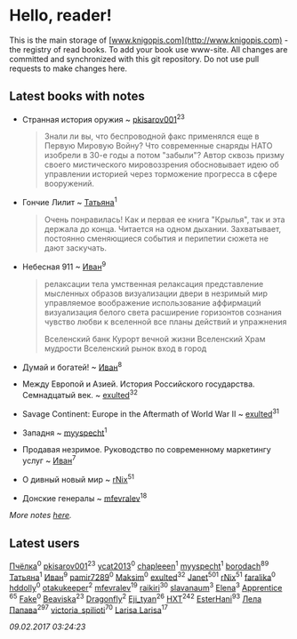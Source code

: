 # Hello, reader!
This is the main storage of [www.knigopis.com](http://www.knigopis.com) - the registry of read books.
To add your book use www-site. All changes are committed and synchronized with this git repository.
Do not use pull requests to make changes here.


## Latest books with notes
* Странная история оружия ~ [pkisarov001](users/311/311057796-yandex)<sup>23</sup>
    > Знали ли вы, что беспроводной факс применялся еще в Первую Мировую Войну? Что современные снаряды НАТО изобрели в 30-е годы а потом "забыли"? Автор сквозь призму своего мистического мировоззрения обосновывает идею об управлении историей через торможение прогресса в сфере вооружений.

* Гончие Лилит ~ [Татьяна](users/735/73529875-vkontakte)<sup>1</sup>
    > Очень понравилась! Как и первая ее книга "Крылья", так и эта держала до конца. Читается на одном дыхании. Захватывает, постоянно сменяющиеся события и перипетии сюжета не дают заскучать.

* Небесная 911 ~ [Иван](users/111/111223381196748176136-google)<sup>9</sup>
    > релаксации тела
    > умственная релаксация
    > представление мысленных образов
    > визуализации двери в незримый мир
    > управляемое воображение
    > использование аффирмаций
    > визуализация белого света
    > расширение горизонтов сознания
    > чувство любви к вселенной
    > все планы действий и упражнения
    > 
    > Вселенский банк
    > Курорт вечной жизни
    > Вселенский Храм мудрости
    > Вселенский рынок
    > вход в город

* Думай и богатей! ~ [Иван](users/111/111223381196748176136-google)<sup>8</sup>

* Между Европой и Азией. История Российского государства. Семнадцатый век. ~ [exulted](users/100/100599204551896265722-google)<sup>32</sup>

* Savage Continent: Europe in the Aftermath of World War II ~ [exulted](users/100/100599204551896265722-google)<sup>31</sup>

* Западня ~ [myyspecht](users/321/3211454-vkontakte)<sup>1</sup>

* Продавая незримое. Руководство по современному маркетингу услуг ~ [Иван](users/111/111223381196748176136-google)<sup>7</sup>

* О дивный новый мир ~ [rNix](users/115/115622071-twitter)<sup>51</sup>

* Донские генералы ~ [mfevralev](users/140/140966150-vkontakte)<sup>18</sup>


_More notes [here](latest_books_with_notes.md)._


## Latest users
[Пчёлка](users/703/70343728-vkontakte)<sup>0</sup> 
[pkisarov001](users/311/311057796-yandex)<sup>23</sup> 
[ycat2013](users/227/227702070-vkontakte)<sup>0</sup> 
[chapleeen](users/269/269883500-twitter)<sup>1</sup> 
[myyspecht](users/321/3211454-vkontakte)<sup>1</sup> 
[borodach](users/157/15706320-vkontakte)<sup>89</sup> 
[Татьяна](users/735/73529875-vkontakte)<sup>1</sup> 
[Иван](users/111/111223381196748176136-google)<sup>9</sup> 
[pamir7289](users/103/10391886-vkontakte)<sup>0</sup> 
[Maksim](users/145/145607147-vkontakte)<sup>0</sup> 
[exulted](users/100/100599204551896265722-google)<sup>32</sup> 
[Janet](users/205/20565064-vkontakte)<sup>501</sup> 
[rNix](users/115/115622071-twitter)<sup>51</sup> 
[faralika](users/440/44047555-vkontakte)<sup>0</sup> 
[hddolly](users/250/250390719-vkontakte)<sup>0</sup> 
[otakukeeper](users/350/35080115-vkontakte)<sup>2</sup> 
[mfevralev](users/140/140966150-vkontakte)<sup>19</sup> 
[raikiri](users/384/384194935-vkontakte)<sup>30</sup> 
[slavanaum](users/562/5622196-vkontakte)<sup>3</sup> 
[Elena](users/459/459594264-yandex)<sup>3</sup> 
[Apprentice ](users/528/52821952-vkontakte)<sup>65</sup> 
[Fake](users/178/178468540-vkontakte)<sup>0</sup> 
[Beaviska](users/102/10202544960024508-facebook)<sup>23</sup> 
[Dragonfly](users/109/109475351013352061791-google)<sup>2</sup> 
[Eji_tyan](users/235/2352103981-twitter)<sup>26</sup> 
[HXT](users/100/100002563462782-facebook)<sup>242</sup> 
[EsterHani](users/305/30558181-vkontakte)<sup>93</sup> 
[Лела Папава](users/761/76187635-vkontakte)<sup>297</sup> 
[victoria_spilioti](users/219/219259003-vkontakte)<sup>70</sup> 
[Larisa Larisa](users/160/1606575652891411-facebook)<sup>17</sup> 


_09.02.2017 03:24:23_
